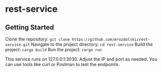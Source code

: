 # rest-service

## Getting Started

Clone the repository: `git clone https://github.com/mrozdolski/rest-service.git`
Navigate to the project directory: `cd rest-service`
Build the project: `cargo build`
Run the project: `cargo run`

This service runs on 127.0.0.1:3030. Adjust the IP and port as needed. You can use tools like curl or Postman to test the endpoints.